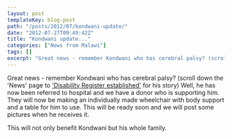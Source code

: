 ```yaml
---
layout: post
templateKey: blog-post
path: "/posts/2012/07/kondwani-update/"
date: "2012-07-27T09:49:42Z"
title: "Kondwani update..."
categories: ["News from Malawi"]
tags: []
excerpt: "Great news - remember Kondwani who has cerebral palsy? (scroll down the 'News' page to 'Disability ..."
---
```


Great news - remember Kondwani who has cerebral palsy? (scroll down the 'News' page to ['Disability Register established'](https://www.landirani.org/news/2012/05/21/disability-register-established/ "Disability Register established") for his story) Well, he has now been referred to hospital and we have a donor who is supporting him.  They will now be making an individually made wheelchair with body support and a table for him to use. This will be ready soon and we will post some pictures when he receives it.

This will not only benefit Kondwani but his whole family.